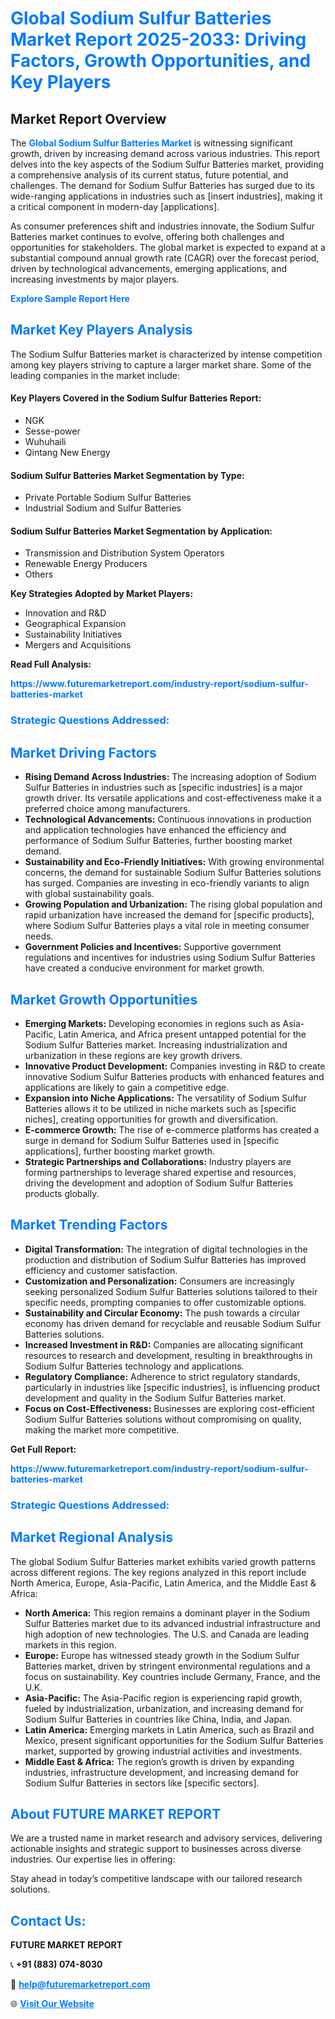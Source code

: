 <h1 style="color: #007BFF;">Global Sodium Sulfur Batteries Market Report 2025-2033: Driving Factors, Growth Opportunities, and Key Players</h1>

<section id="overview">
<h2>Market Report Overview</h2>
<p>The <a href="https://www.futuremarketreport.com/industry-report/sodium-sulfur-batteries-market" style="color: #007BFF; text-decoration: none;"><strong>Global Sodium Sulfur Batteries Market</strong></a> is witnessing significant growth, driven by increasing demand across various industries. This report delves into the key aspects of the Sodium Sulfur Batteries market, providing a comprehensive analysis of its current status, future potential, and challenges. The demand for Sodium Sulfur Batteries has surged due to its wide-ranging applications in industries such as [insert industries], making it a critical component in modern-day [applications].</p>
<p>As consumer preferences shift and industries innovate, the Sodium Sulfur Batteries market continues to evolve, offering both challenges and opportunities for stakeholders. The global market is expected to expand at a substantial compound annual growth rate (CAGR) over the forecast period, driven by technological advancements, emerging applications, and increasing investments by major players.</p>
</section>

<section id="overview">
<p><a href="https://www.futuremarketreport.com/request-sample/reportId=41638" style="color: #007BFF; text-decoration: none;"><strong>Explore Sample Report Here</strong></a></p>
</section>

<section id="key-players">
<h2 style="color: #007BFF;">Market Key Players Analysis</h2>
<p>The Sodium Sulfur Batteries market is characterized by intense competition among key players striving to capture a larger market share. Some of the leading companies in the market include:</p>
<h4>Key Players Covered in the Sodium Sulfur Batteries Report:</h4>
<ul><li>NGK</li><li>Sesse-power</li><li>Wuhuhaili</li><li>Qintang New Energy</li></ul>
<h4>Sodium Sulfur Batteries Market Segmentation by Type:</h4>
<ul><li>Private Portable Sodium Sulfur Batteries</li><li>Industrial Sodium and Sulfur Batteries</li></ul>

<h4>Sodium Sulfur Batteries Market Segmentation by Application:</h4>
<ul><li>Transmission and Distribution System Operators</li><li>Renewable Energy Producers</li><li>Others</li></ul>
<p><strong>Key Strategies Adopted by Market Players:</strong></p>
<ul>
<li>Innovation and R&D</li>
<li>Geographical Expansion</li>
<li>Sustainability Initiatives</li>
<li>Mergers and Acquisitions</li>
</ul>
</section>

<section>
<p><strong>Read Full Analysis: </strong></p><a href="https://www.futuremarketreport.com/industry-report/sodium-sulfur-batteries-market" style="color: #007BFF; text-decoration: none;"><strong>https://www.futuremarketreport.com/industry-report/sodium-sulfur-batteries-market</strong></a>
<h3 style="color: #007BFF;">Strategic Questions Addressed:</h3>
</section>

<section id="driving-factors">
<h2 style="color: #007BFF;">Market Driving Factors</h2>
<ul>
<li><strong>Rising Demand Across Industries:</strong> The increasing adoption of Sodium Sulfur Batteries in industries such as [specific industries] is a major growth driver. Its versatile applications and cost-effectiveness make it a preferred choice among manufacturers.</li>
<li><strong>Technological Advancements:</strong> Continuous innovations in production and application technologies have enhanced the efficiency and performance of Sodium Sulfur Batteries, further boosting market demand.</li>
<li><strong>Sustainability and Eco-Friendly Initiatives:</strong> With growing environmental concerns, the demand for sustainable Sodium Sulfur Batteries solutions has surged. Companies are investing in eco-friendly variants to align with global sustainability goals.</li>
<li><strong>Growing Population and Urbanization:</strong> The rising global population and rapid urbanization have increased the demand for [specific products], where Sodium Sulfur Batteries plays a vital role in meeting consumer needs.</li>
<li><strong>Government Policies and Incentives:</strong> Supportive government regulations and incentives for industries using Sodium Sulfur Batteries have created a conducive environment for market growth.</li>
</ul>
</section>

<section id="growth-opportunities">
<h2 style="color: #007BFF;">Market Growth Opportunities</h2>
<ul>
<li><strong>Emerging Markets:</strong> Developing economies in regions such as Asia-Pacific, Latin America, and Africa present untapped potential for the Sodium Sulfur Batteries market. Increasing industrialization and urbanization in these regions are key growth drivers.</li>
<li><strong>Innovative Product Development:</strong> Companies investing in R&D to create innovative Sodium Sulfur Batteries products with enhanced features and applications are likely to gain a competitive edge.</li>
<li><strong>Expansion into Niche Applications:</strong> The versatility of Sodium Sulfur Batteries allows it to be utilized in niche markets such as [specific niches], creating opportunities for growth and diversification.</li>
<li><strong>E-commerce Growth:</strong> The rise of e-commerce platforms has created a surge in demand for Sodium Sulfur Batteries used in [specific applications], further boosting market growth.</li>
<li><strong>Strategic Partnerships and Collaborations:</strong> Industry players are forming partnerships to leverage shared expertise and resources, driving the development and adoption of Sodium Sulfur Batteries products globally.</li>
</ul>
</section>

<section id="trending-factors">
<h2 style="color: #007BFF;">Market Trending Factors</h2>
<ul>
<li><strong>Digital Transformation:</strong> The integration of digital technologies in the production and distribution of Sodium Sulfur Batteries has improved efficiency and customer satisfaction.</li>
<li><strong>Customization and Personalization:</strong> Consumers are increasingly seeking personalized Sodium Sulfur Batteries solutions tailored to their specific needs, prompting companies to offer customizable options.</li>
<li><strong>Sustainability and Circular Economy:</strong> The push towards a circular economy has driven demand for recyclable and reusable Sodium Sulfur Batteries solutions.</li>
<li><strong>Increased Investment in R&D:</strong> Companies are allocating significant resources to research and development, resulting in breakthroughs in Sodium Sulfur Batteries technology and applications.</li>
<li><strong>Regulatory Compliance:</strong> Adherence to strict regulatory standards, particularly in industries like [specific industries], is influencing product development and quality in the Sodium Sulfur Batteries market.</li>
<li><strong>Focus on Cost-Effectiveness:</strong> Businesses are exploring cost-efficient Sodium Sulfur Batteries solutions without compromising on quality, making the market more competitive.</li>
</ul>
</section>

<section>
<p><strong>Get Full Report: </strong></p><a href="https://www.futuremarketreport.com/industry-report/sodium-sulfur-batteries-market" style="color: #007BFF; text-decoration: none;"><strong>https://www.futuremarketreport.com/industry-report/sodium-sulfur-batteries-market</strong></a>
<h3 style="color: #007BFF;">Strategic Questions Addressed:</h3>
</section>


<section id="regional-analysis">
<h2 style="color: #007BFF;">Market Regional Analysis</h2>
<p>The global Sodium Sulfur Batteries market exhibits varied growth patterns across different regions. The key regions analyzed in this report include North America, Europe, Asia-Pacific, Latin America, and the Middle East & Africa:</p>
<ul>
<li><strong>North America:</strong> This region remains a dominant player in the Sodium Sulfur Batteries market due to its advanced industrial infrastructure and high adoption of new technologies. The U.S. and Canada are leading markets in this region.</li>
<li><strong>Europe:</strong> Europe has witnessed steady growth in the Sodium Sulfur Batteries market, driven by stringent environmental regulations and a focus on sustainability. Key countries include Germany, France, and the U.K.</li>
<li><strong>Asia-Pacific:</strong> The Asia-Pacific region is experiencing rapid growth, fueled by industrialization, urbanization, and increasing demand for Sodium Sulfur Batteries in countries like China, India, and Japan.</li>
<li><strong>Latin America:</strong> Emerging markets in Latin America, such as Brazil and Mexico, present significant opportunities for the Sodium Sulfur Batteries market, supported by growing industrial activities and investments.</li>
<li><strong>Middle East & Africa:</strong> The region’s growth is driven by expanding industries, infrastructure development, and increasing demand for Sodium Sulfur Batteries in sectors like [specific sectors].</li>
</ul>
</section>

<footer>
<h2 style="color: #007BFF;">About FUTURE MARKET REPORT</h2>
<p>We are a trusted name in market research and advisory services, delivering actionable insights and strategic support to businesses across diverse industries. Our expertise lies in offering:</p>

<p>Stay ahead in today’s competitive landscape with our tailored research solutions.</p>

<h2 style="color: #007BFF;">Contact Us:</h2>
<p><strong>FUTURE MARKET REPORT</strong></p>
<p>📞 <strong>+91 (883) 074-8030</strong></p>
<p>📧 <strong><a href="mailto:help@futuremarketreport.com" style="color: #007BFF;">help@futuremarketreport.com</a></strong></p>
<p>🌐 <strong><a href="https://www.futuremarketreport.com/" style="color: #007BFF;">Visit Our Website</a></strong></p>
</footer>